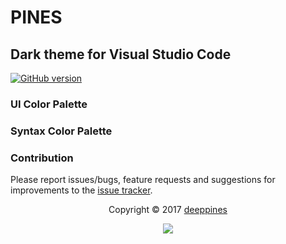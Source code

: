 # PINES

Dark theme for Visual Studio Code
---
[![GitHub version](https://badge.fury.io/gh/deeppines%2Fpines-visual-studio-code.svg)](https://github.com/deeppines/pines-visual-studio-code)


### UI Color Palette

### Syntax Color Palette

### Contribution
Please report issues/bugs, feature requests and suggestions for improvements to the [issue tracker](https://github.com/deeppines/pines-visual-studio-code/issues).

<p align="center">Copyright &copy; 2017 <a href="https://github.com/deeppines">deeppines</a></p>
<p align="center"><a href="https://github.com/deeppines/pines-visual-studio-code/blob/master/LICENSE"><img src="https://img.shields.io/badge/License-MIT-blue.svg" /></a></p>
